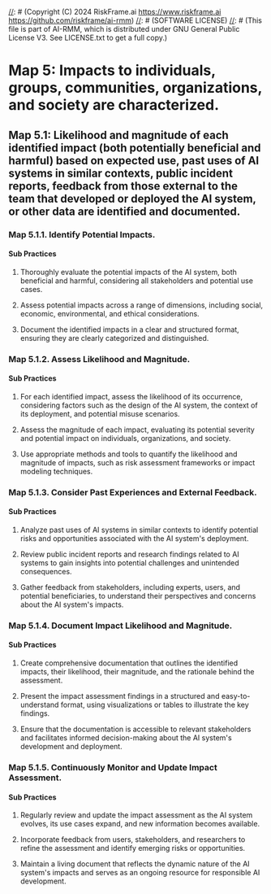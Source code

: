 [//]: # (COPYRIGHT)
[//]: # (RiskFrame.ai - AI Risk Management and Resilience Framework)
[//]: # (Copyright (C) 2024 RiskFrame.ai https://www.riskframe.ai https://github.com/riskframe/ai-rmm)
[//]: # (SOFTWARE LICENSE)
[//]: # (This file is part of AI-RMM, which is distributed under GNU General Public License V3. See LICENSE.txt to get a full copy.)
    
# Map 5: Impacts to individuals, groups, communities, organizations, and society are characterized.

## Map 5.1: Likelihood and magnitude of each identified impact (both potentially beneficial and harmful) based on expected use, past uses of AI systems in similar contexts, public incident reports, feedback from those external to the team that developed or deployed the AI system, or other data are identified and documented.

### Map 5.1.1. Identify Potential Impacts.

#### Sub Practices

1. Thoroughly evaluate the potential impacts of the AI system, both beneficial and harmful, considering all stakeholders and potential use cases.

2. Assess potential impacts across a range of dimensions, including social, economic, environmental, and ethical considerations.

3. Document the identified impacts in a clear and structured format, ensuring they are clearly categorized and distinguished.

### Map 5.1.2. Assess Likelihood and Magnitude.

#### Sub Practices

1. For each identified impact, assess the likelihood of its occurrence, considering factors such as the design of the AI system, the context of its deployment, and potential misuse scenarios.

2. Assess the magnitude of each impact, evaluating its potential severity and potential impact on individuals, organizations, and society.

3. Use appropriate methods and tools to quantify the likelihood and magnitude of impacts, such as risk assessment frameworks or impact modeling techniques.

### Map 5.1.3. Consider Past Experiences and External Feedback.

#### Sub Practices

1. Analyze past uses of AI systems in similar contexts to identify potential risks and opportunities associated with the AI system's deployment.

2. Review public incident reports and research findings related to AI systems to gain insights into potential challenges and unintended consequences.

3. Gather feedback from stakeholders, including experts, users, and potential beneficiaries, to understand their perspectives and concerns about the AI system's impacts.

### Map 5.1.4. Document Impact Likelihood and Magnitude.

#### Sub Practices

1. Create comprehensive documentation that outlines the identified impacts, their likelihood, their magnitude, and the rationale behind the assessment.

2. Present the impact assessment findings in a structured and easy-to-understand format, using visualizations or tables to illustrate the key findings.

3. Ensure that the documentation is accessible to relevant stakeholders and facilitates informed decision-making about the AI system's development and deployment.

### Map 5.1.5. Continuously Monitor and Update Impact Assessment.

#### Sub Practices

1. Regularly review and update the impact assessment as the AI system evolves, its use cases expand, and new information becomes available.

2. Incorporate feedback from users, stakeholders, and researchers to refine the assessment and identify emerging risks or opportunities.

3. Maintain a living document that reflects the dynamic nature of the AI system's impacts and serves as an ongoing resource for responsible AI development.

